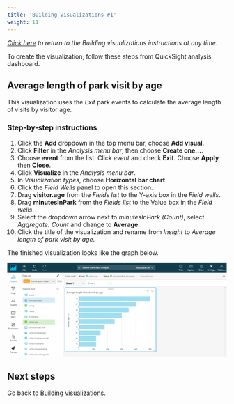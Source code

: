 ```yaml
---
title: 'Building visualizations #1'
weight: 11
---
```


*[Click here](../3-quicksight#building-visualizations) to return to the *Building visualizations* instructions at any time.*

To create the visualization, follow these steps from QuickSight analysis dashboard.

## Average length of park visit by age

This visualization uses the *Exit* park events to calculate the average length of visits by visitor age.

### Step-by-step instructions ###

1. Click the **Add** dropdown in the top menu bar, choose **Add visual**.
1. Click **Filter** in the *Analysis menu bar*, then choose **Create one...**.
1. Choose **event** from the list. Click *event* and check **Exit**. Choose **Apply** then **Close**.
1. Click **Visualize** in the *Analysis menu bar*.
1. In *Visualization types*, choose **Horizontal bar chart**.
1. Click the *Field Wells* panel to open this section.
1. Drag **visitor.age** from the *Fields list* to the Y-axis box in the *Field wells*.
1. Drag **minutesInPark** from the *Fields list* to the Value box in the *Field wells*.
1. Select the dropdown arrow next to *minutesInPark (Count)*, select *Aggregate: Count* and change to **Average**.
1. Click the title of the visualization and rename from *Insight* to *Average length of park visit by age*.

The finished visualization looks like the graph below.

![Completed visualization](/static/images/module5-3-visualization-1.png)

## Next steps

Go back to [Building visualizations](../3-quicksight#building-visualizations).